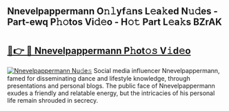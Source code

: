 ## Nnevelpappermann O𝚗𝚕yf𝚊ns L𝚎a𝚔ed N𝚞𝚍es - Part-ewq P𝚑𝚘tos Vi𝚍𝚎o - H𝚘𝚝 Part L𝚎a𝚔s BZrAK

# <h2><a href="http://kfdqo5j.oniu.top/?m=Nnevelpappermann">🔗👉 🔴 Nnevelpappermann P𝚑ot𝚘𝚜 V𝚒d𝚎o</a></h2>

[![Nnevelpappermann Nu𝚍e𝚜](https://i.imgur.com/0qMVB7G.gif)](http://kfdqo5j.oniu.top/?m=Nnevelpappermann)
Social media influencer Nnevelpappermann, famed for disseminating dance and lifestyle knowledge, through presentations and personal blogs. The public face of Nnevelpappermann exudes a friendly and relatable energy, but the intricacies of his personal life remain shrouded in secrecy.  
